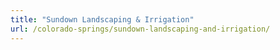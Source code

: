 ```yaml
---
title: "Sundown Landscaping & Irrigation"
url: /colorado-springs/sundown-landscaping-and-irrigation/
---
```

